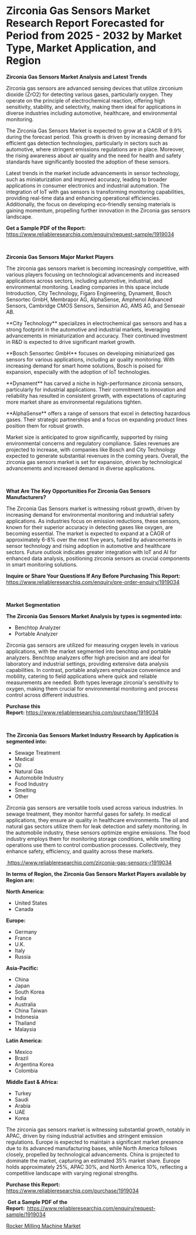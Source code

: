 <p><h1>Zirconia Gas Sensors Market Research Report Forecasted for Period from 2025 -  2032 by Market Type, Market Application, and Region</h1></p><p><strong>Zirconia Gas Sensors Market Analysis and Latest Trends</strong></p>
<p><p>Zirconia gas sensors are advanced sensing devices that utilize zirconium dioxide (ZrO2) for detecting various gases, particularly oxygen. They operate on the principle of electrochemical reaction, offering high sensitivity, stability, and selectivity, making them ideal for applications in diverse industries including automotive, healthcare, and environmental monitoring.</p><p>The Zirconia Gas Sensors Market is expected to grow at a CAGR of 9.9% during the forecast period. This growth is driven by increasing demand for efficient gas detection technologies, particularly in sectors such as automotive, where stringent emissions regulations are in place. Moreover, the rising awareness about air quality and the need for health and safety standards have significantly boosted the adoption of these sensors.</p><p>Latest trends in the market include advancements in sensor technology, such as miniaturization and improved accuracy, leading to broader applications in consumer electronics and industrial automation. The integration of IoT with gas sensors is transforming monitoring capabilities, providing real-time data and enhancing operational efficiencies. Additionally, the focus on developing eco-friendly sensing materials is gaining momentum, propelling further innovation in the Zirconia gas sensors landscape.</p></p>
<p><strong>Get a Sample PDF of the Report:&nbsp;</strong> <a href="https://www.reliableresearchiq.com/enquiry/request-sample/1919034?utm_campaign=2292&utm_medium=2&utm_source=Github&utm_content=ia&utm_term=28032025&utm_id=zirconia-gas-sensors">https://www.reliableresearchiq.com/enquiry/request-sample/1919034</a></p>
<p>&nbsp;</p>
<p><strong>Zirconia Gas Sensors Major Market Players</strong></p>
<p><p>The zirconia gas sensors market is becoming increasingly competitive, with various players focusing on technological advancements and increased applications across sectors, including automotive, industrial, and environmental monitoring. Leading companies in this space include Introduction, City Technology, Figaro Engineering, Dynament, Bosch Sensortec GmbH, Membrapor AG, AlphaSense, Amphenol Advanced Sensors, Cambridge CMOS Sensors, Sensirion AG, AMS AG, and Senseair AB.</p><p>**City Technology** specializes in electrochemical gas sensors and has a strong footprint in the automotive and industrial markets, leveraging advancements in miniaturization and accuracy. Their continued investment in R&D is expected to drive significant market growth.</p><p>**Bosch Sensortec GmbH** focuses on developing miniaturized gas sensors for various applications, including air quality monitoring. With increasing demand for smart home solutions, Bosch is poised for expansion, especially with the adoption of IoT technologies.</p><p>**Dynament** has carved a niche in high-performance zirconia sensors, particularly for industrial applications. Their commitment to innovation and reliability has resulted in consistent growth, with expectations of capturing more market share as environmental regulations tighten.</p><p>**AlphaSense** offers a range of sensors that excel in detecting hazardous gases. Their strategic partnerships and a focus on expanding product lines position them for robust growth. </p><p>Market size is anticipated to grow significantly, supported by rising environmental concerns and regulatory compliance. Sales revenues are projected to increase, with companies like Bosch and City Technology expected to generate substantial revenues in the coming years. Overall, the zirconia gas sensors market is set for expansion, driven by technological advancements and increased demand in diverse applications.</p></p>
<p>&nbsp;</p>
<p><strong>What Are The Key Opportunities For Zirconia Gas Sensors Manufacturers?</strong></p>
<p><p>The Zirconia Gas Sensors market is witnessing robust growth, driven by increasing demand for environmental monitoring and industrial safety applications. As industries focus on emission reductions, these sensors, known for their superior accuracy in detecting gases like oxygen, are becoming essential. The market is expected to expand at a CAGR of approximately 6-8% over the next five years, fueled by advancements in sensor technology and rising adoption in automotive and healthcare sectors. Future outlook indicates greater integration with IoT and AI for enhanced data analysis, positioning zirconia sensors as crucial components in smart monitoring solutions.</p></p>
<p><strong>Inquire or Share Your Questions If Any Before Purchasing This Report:</strong> <a href="https://www.reliableresearchiq.com/enquiry/pre-order-enquiry/1919034?utm_campaign=2292&utm_medium=2&utm_source=Github&utm_content=ia&utm_term=28032025&utm_id=zirconia-gas-sensors">https://www.reliableresearchiq.com/enquiry/pre-order-enquiry/1919034</a></p>
<p>&nbsp;</p>
<p><strong>Market Segmentation</strong></p>
<p><strong>The Zirconia Gas Sensors Market Analysis by types is segmented into:</strong></p>
<p><ul><li>Benchtop Analyzer</li><li>Portable Analyzer</li></ul></p>
<p><p>Zirconia gas sensors are utilized for measuring oxygen levels in various applications, with the market segmented into benchtop and portable analyzers. Benchtop analyzers offer high precision and are ideal for laboratory and industrial settings, providing extensive data analysis capabilities. In contrast, portable analyzers emphasize convenience and mobility, catering to field applications where quick and reliable measurements are needed. Both types leverage zirconia's sensitivity to oxygen, making them crucial for environmental monitoring and process control across different industries.</p></p>
<p><strong>Purchase this Report:&nbsp;</strong><a href="https://www.reliableresearchiq.com/purchase/1919034?utm_campaign=2292&utm_medium=2&utm_source=Github&utm_content=ia&utm_term=28032025&utm_id=zirconia-gas-sensors">https://www.reliableresearchiq.com/purchase/1919034</a></p>
<p>&nbsp;</p>
<p><strong>The Zirconia Gas Sensors Market Industry Research by Application is segmented into:</strong></p>
<p><ul><li>Sewage Treatment</li><li>Medical</li><li>Oil</li><li>Natural Gas</li><li>Automobile Industry</li><li>Food Industry</li><li>Smelting</li><li>Other</li></ul></p>
<p><p>Zirconia gas sensors are versatile tools used across various industries. In sewage treatment, they monitor harmful gases for safety. In medical applications, they ensure air quality in healthcare environments. The oil and natural gas sectors utilize them for leak detection and safety monitoring. In the automobile industry, these sensors optimize engine emissions. The food industry employs them for monitoring storage conditions, while smelting operations use them to control combustion processes. Collectively, they enhance safety, efficiency, and quality across these markets.</p></p>
<p><a href="https://www.reliableresearchiq.com/zirconia-gas-sensors-r1919034?utm_campaign=2292&utm_medium=2&utm_source=Github&utm_content=ia&utm_term=28032025&utm_id=zirconia-gas-sensors">&nbsp;https://www.reliableresearchiq.com/zirconia-gas-sensors-r1919034</a></p>
<p><strong>In terms of Region, the Zirconia Gas Sensors Market Players available by Region are:</strong></p>
<p>
    <p> <strong> North America: </strong>
        <ul>
            <li>United States</li>
            <li>Canada</li>
        </ul>
        </p> 
    <p> <strong> Europe: </strong>
        <ul>
            <li>Germany</li>
            <li>France</li>
            <li>U.K.</li>
            <li>Italy</li>
            <li>Russia</li>
        </ul>
        </p> 
    <p> <strong> Asia-Pacific: </strong>
        <ul>
            <li>China</li>
            <li>Japan</li>
            <li>South Korea</li>
            <li>India</li>
            <li>Australia</li>
            <li>China Taiwan</li>
            <li>Indonesia</li>
            <li>Thailand</li>
            <li>Malaysia</li>
        </ul>
        </p> 
    <p> <strong> Latin America: </strong>
        <ul>
            <li>Mexico</li>
            <li>Brazil</li>
            <li>Argentina Korea</li>
            <li>Colombia</li>
        </ul>
        </p> 
    <p> <strong> Middle East & Africa: </strong>
        <ul>
            <li>Turkey</li>
            <li>Saudi</li>
            <li>Arabia</li>
            <li>UAE</li>
            <li>Korea</li>
        </ul>
    </p>
    </p>
<p><p>The zirconia gas sensors market is witnessing substantial growth, notably in APAC, driven by rising industrial activities and stringent emission regulations. Europe is expected to maintain a significant market presence due to its advanced manufacturing bases, while North America follows closely, propelled by technological advancements. China is projected to dominate the market, capturing an estimated 35% market share. Europe holds approximately 25%, APAC 30%, and North America 10%, reflecting a competitive landscape with varying regional strengths.</p></p>
<p><strong>Purchase this Report: </strong><a href="https://www.reliableresearchiq.com/purchase/1919034?utm_campaign=2292&utm_medium=2&utm_source=Github&utm_content=ia&utm_term=28032025&utm_id=zirconia-gas-sensors">https://www.reliableresearchiq.com/purchase/1919034</a></p>
<p>&nbsp;<strong>Get a Sample PDF of the Report:&nbsp;&nbsp;</strong><a href="https://www.reliableresearchiq.com/enquiry/request-sample/1919034?utm_campaign=2292&utm_medium=2&utm_source=Github&utm_content=ia&utm_term=28032025&utm_id=zirconia-gas-sensors">https://www.reliableresearchiq.com/enquiry/request-sample/1919034</a></p>
<p><strong></strong></p>
<p><p><a href="https://github.com/shondapmbau/Market-Research-Report-List-1/blob/main/rocker-milling-machine-market.md?utm_campaign=2292&utm_medium=2&utm_source=Github&utm_content=ia&utm_term=28032025&utm_id=zirconia-gas-sensors">Rocker Milling Machine Market</a></p></p>